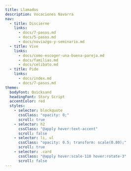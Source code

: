 ```yaml
---
title: Llamados
description: Vocaciones Navarra
nav:
  - title: Discierne
    links:
      - docs/7-pasos.md
      - docs/5-pasos.md
      - docs/noviazgo-y-seminario.md
  - title: Vive
    links:
      - docs/como-escoger-una-buena-pareja.md
      - docs/familias.md
      - docs/celibato.md
  - title: Pide
    links:
      - docs/index.md
      - docs/7-pasos.md
theme:
  bodyFont: Quicksand
  headingFont: Story Script
  accentColor: red
  styles:
    - selector: blockquote
      cssClass: "opacity: 0;"
      scroll: true
    - selector: h2
      cssClass: "@apply hover:text-accent"
      scroll: false
    - selector: li, ul
      cssClass: "opacity: 0.5; transform: scale(0.80);"
      scroll: true
    - selector: .card
      cssClass: "@apply hover:scale-110 hover:rotate-3"
      scroll: false
---
```

